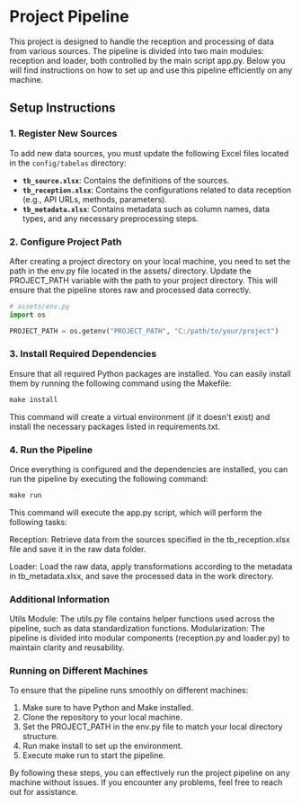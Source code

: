 # Project Pipeline

This project is designed to handle the reception and processing of data from various sources. The pipeline is divided into two main modules: reception and loader, both controlled by the main script app.py. Below you will find instructions on how to set up and use this pipeline efficiently on any machine.

## Setup Instructions

### 1. Register New Sources

To add new data sources, you must update the following Excel files located in the `config/tabelas` directory:

- **`tb_source.xlsx`**: Contains the definitions of the sources.
- **`tb_reception.xlsx`**: Contains the configurations related to data reception (e.g., API URLs, methods, parameters).
- **`tb_metadata.xlsx`**: Contains metadata such as column names, data types, and any necessary preprocessing steps.

### 2. Configure Project Path

After creating a project directory on your local machine, you need to set the path in the env.py file located in the assets/ directory. Update the PROJECT_PATH variable with the path to your project directory. This will ensure that the pipeline stores raw and processed data correctly.

```python
# assets/env.py
import os

PROJECT_PATH = os.getenv("PROJECT_PATH", "C:/path/to/your/project")
```

### 3. Install Required Dependencies

Ensure that all required Python packages are installed. You can easily install them by running the following command using the Makefile:

```python
make install
```

This command will create a virtual environment (if it doesn't exist) and install the necessary packages listed in requirements.txt.

### 4. Run the Pipeline
Once everything is configured and the dependencies are installed, you can run the pipeline by executing the following command:

```python
make run
```

This command will execute the app.py script, which will perform the following tasks:

Reception: Retrieve data from the sources specified in the tb_reception.xlsx file and save it in the raw data folder.

Loader: Load the raw data, apply transformations according to the metadata in tb_metadata.xlsx, and save the processed data in the work directory.

### Additional Information
Utils Module: The utils.py file contains helper functions used across the pipeline, such as data standardization functions.
Modularization: The pipeline is divided into modular components (reception.py and loader.py) to maintain clarity and reusability.

### Running on Different Machines
To ensure that the pipeline runs smoothly on different machines:

1. Make sure to have Python and Make installed.
2. Clone the repository to your local machine.
3. Set the PROJECT_PATH in the env.py file to match your local directory structure.
4. Run make install to set up the environment.
5. Execute make run to start the pipeline.

By following these steps, you can effectively run the project pipeline on any machine without issues. If you encounter any problems, feel free to reach out for assistance.